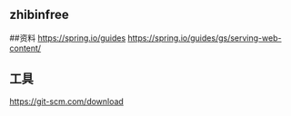 ## zhibinfree

##资料
https://spring.io/guides
https://spring.io/guides/gs/serving-web-content/

## 工具
https://git-scm.com/download
